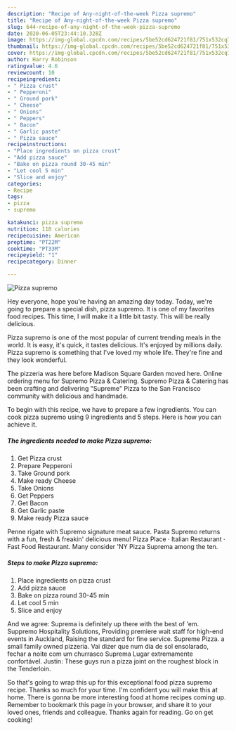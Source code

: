 ```yaml
---
description: "Recipe of Any-night-of-the-week Pizza supremo"
title: "Recipe of Any-night-of-the-week Pizza supremo"
slug: 644-recipe-of-any-night-of-the-week-pizza-supremo
date: 2020-06-05T23:44:10.328Z
image: https://img-global.cpcdn.com/recipes/5be52cd624721f81/751x532cq70/pizza-supremo-recipe-main-photo.jpg
thumbnail: https://img-global.cpcdn.com/recipes/5be52cd624721f81/751x532cq70/pizza-supremo-recipe-main-photo.jpg
cover: https://img-global.cpcdn.com/recipes/5be52cd624721f81/751x532cq70/pizza-supremo-recipe-main-photo.jpg
author: Harry Robinson
ratingvalue: 4.6
reviewcount: 10
recipeingredient:
- " Pizza crust"
- " Pepperoni"
- " Ground pork"
- " Cheese"
- " Onions"
- " Peppers"
- " Bacon"
- " Garlic paste"
- " Pizza sauce"
recipeinstructions:
- "Place ingredients on pizza crust"
- "Add pizza sauce"
- "Bake on pizza round 30-45 min"
- "Let cool 5 min"
- "Slice and enjoy"
categories:
- Recipe
tags:
- pizza
- supremo

katakunci: pizza supremo 
nutrition: 118 calories
recipecuisine: American
preptime: "PT22M"
cooktime: "PT33M"
recipeyield: "1"
recipecategory: Dinner

---
```



![Pizza supremo](https://img-global.cpcdn.com/recipes/5be52cd624721f81/751x532cq70/pizza-supremo-recipe-main-photo.jpg)

Hey everyone, hope you're having an amazing day today. Today, we're going to prepare a special dish, pizza supremo. It is one of my favorites food recipes. This time, I will make it a little bit tasty. This will be really delicious.

Pizza supremo is one of the most popular of current trending meals in the world. It is easy, it's quick, it tastes delicious. It's enjoyed by millions daily. Pizza supremo is something that I've loved my whole life. They're fine and they look wonderful.

The pizzeria was here before Madison Square Garden moved here. Online ordering menu for Supremo Pizza &amp; Catering. Supremo Pizza &amp; Catering has been crafting and delivering &#34;Supreme&#34; Pizza to the San Francisco community with delicious and handmade.


To begin with this recipe, we have to prepare a few ingredients. You can cook pizza supremo using 9 ingredients and 5 steps. Here is how you can achieve it.

<!--inarticleads1-->

##### The ingredients needed to make Pizza supremo:

1. Get  Pizza crust
1. Prepare  Pepperoni
1. Take  Ground pork
1. Make ready  Cheese
1. Take  Onions
1. Get  Peppers
1. Get  Bacon
1. Get  Garlic paste
1. Make ready  Pizza sauce


Penne rigate with Supremo signature meat sauce. Pasta Supremo returns with a fun, fresh &amp; freakin&#39; delicious menu! Pizza Place · Italian Restaurant · Fast Food Restaurant. Many consider &#39;NY Pizza Suprema among the ten. 

<!--inarticleads2-->

##### Steps to make Pizza supremo:

1. Place ingredients on pizza crust
1. Add pizza sauce
1. Bake on pizza round 30-45 min
1. Let cool 5 min
1. Slice and enjoy


And we agree: Suprema is definitely up there with the best of &#39;em. Suppremo Hospitality Solutions, Providing premiere wait staff for high-end events in Auckland, Raising the standard for fine service. Supreme Pizza. a small family owned pizzeria. Vai dizer que num dia de sol ensolarado, fechar a noite com um churrasco Suprema Lugar extremamente confortável. Justin: These guys run a pizza joint on the roughest block in the Tenderloin. 

So that's going to wrap this up for this exceptional food pizza supremo recipe. Thanks so much for your time. I'm confident you will make this at home. There is gonna be more interesting food at home recipes coming up. Remember to bookmark this page in your browser, and share it to your loved ones, friends and colleague. Thanks again for reading. Go on get cooking!
